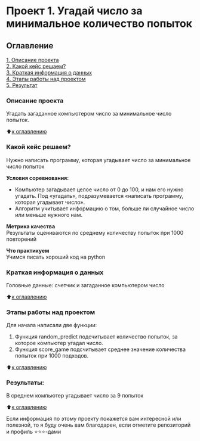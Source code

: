 # Проект 1. Угадай число за минимальное количество попыток

## Оглавление  
[1. Описание проекта](.README.md#Описание-проекта)  
[2. Какой кейс решаем?](.README.md#Какой-кейс-решаем)  
[3. Краткая информация о данных](.README.md#Краткая-информация-о-данных)  
[4. Этапы работы над проектом](.README.md#Этапы-работы-над-проектом)  
[5. Результат](.README.md#Результат)    


### Описание проекта    
Угадать загаданное компьютером число за минимальное число попыток.

:arrow_up:[к оглавлению](_)


### Какой кейс решаем?    
Нужно написать программу, которая угадывает число за минимальное число попыток

**Условия соревнования:**  
- Компьютер загадывает целое число от 0 до 100, и нам его нужно угадать. Под «угадать», подразумевается «написать программу, которая угадывает число».
- Алгоритм учитывает информацию о том, больше ли случайное число или меньше нужного нам.

**Метрика качества**     
Результаты оцениваются по среднему количеству попыток при 1000 повторений

**Что практикуем**     
Учимся писать хороший код на python


### Краткая информация о данных
Головные данные: счетчик и загаданное компьютером число
  
:arrow_up:[к оглавлению](.README.md#Оглавление)


### Этапы работы над проектом  
Для начала написали две функции: 
1. Функция random_predict подсчитывает количество попыток, за которое компьютер угадал число.
2. Функция score_game подсчитывает среднее значение количества попыток при 1000 подходов.

:arrow_up:[к оглавлению](.README.md#Оглавление)


### Результаты:  
В среднем компьютер угадывает число за 9 попыток

:arrow_up:[к оглавлению](.README.md#Оглавление)





Если информация по этому проекту покажется вам интересной или полезной, то я буду очень вам благодарен, если отметите репозиторий и профиль ⭐️⭐️⭐️-дами